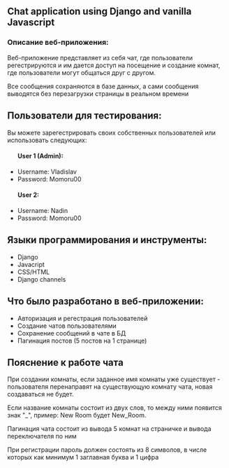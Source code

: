 ## Chat application using Django and vanilla Javascript 

### Описание веб-приложения: 
<p>Веб-приложение представляет из себя чат, где пользователи регестрируются и им дается доступ 
на посещение и создание комнат, где пользователи могут общаться друг с другом.
</p>
<p>Все сообщения сохраняются в базе данных, а сами сообщения выводятся без перезагрузки страницы  в реальном времени</p>

## Пользователи для тестирования:
Вы можете зарегестрировать своих собственных пользователей или использовать следующих:
<ul> 
    <h4>User 1 (Admin):</h4>
    <li>Username: Vladislav</li>
    <li>Password: Momoru00</li>
</ul>
<ul> 
    <h4>User 2:</h4>
    <li>Username: Nadin</li>
    <li>Password: Momoru00</li>
</ul>

## Языки программирования и инструменты:
<ul> 
  <li>Django</li>
  <li>Javacript</li>
  <li>CSS/HTML</li>
  <li>Django channels</li>
</ul>

## Что было разработано в веб-приложении: 
<ul>
  <li>Авторизация и регестрация пользователей</li>
  <li>Создание чатов пользователями</li>
  <li>Сохранение сообщений в чате в БД</li>
  <li>Пагинация постов (5 постов на 1 странице)</li>
</ul>
<h2>Пояснение к работе чата</h2>
<p>При создании комнаты, если заданное имя комнаты уже существует - пользователя перенаправят на существующую комнату чата, новая создаваться не будет.</p>
<p>Если название комнаты состоит из двух слов, то между ними появится знак "_", пример: New Room будет New_Room.</p>
<p>Пагинация чата состоит из вывода 5 комнат на страничке и вывода переключателя по ним</p>
<p>При регистрации пароль должен состоять из 8 символов, в числе которых как минимум 1 заглавная буква и 1 цифра</p>

